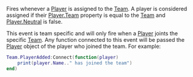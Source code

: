 Fires whenever a [Player](https://developer.roblox.com/en-us/api-reference/class/Player) is assigned to the [Team](https://developer.roblox.com/en-us/api-reference/class/Team). A player is considered assigned if their [Player.Team](https://developer.roblox.com/en-us/api-reference/property/Player/Team) property is equal to the [Team](https://developer.roblox.com/en-us/api-reference/class/Team) and [Player.Neutral](https://developer.roblox.com/en-us/api-reference/property/Player/Neutral) is false.

This event is team specific and will only fire when a [Player](https://developer.roblox.com/en-us/api-reference/class/Player) joints the specific [Team](https://developer.roblox.com/en-us/api-reference/class/Team). Any function connected to this event will be passed the [Player](https://developer.roblox.com/en-us/api-reference/class/Player) object of the player who joined the team. For example:

```lua
Team.PlayerAdded:Connect(function(player)
    print(player.Name.." has joined the team")
end)
```